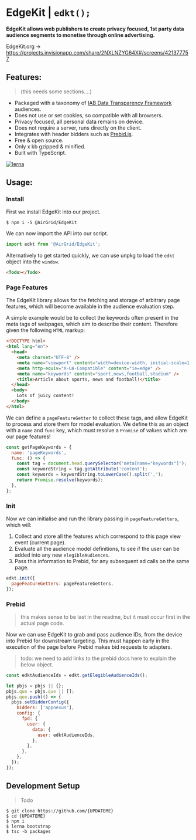 # EdgeKit | `edkt();`

**EdgeKit allows web publishers to create privacy focused, 1st party data audience segments to monetise through online advertising.**

EdgeKit.org -> https://projects.invisionapp.com/share/2NXLNZYG64X#/screens/421377757

## Features:

> (this needs some sections....)

- Packaged with a taxonomy of [IAB Data Transparency Framework](https://iabtechlab.com/standards/data-transparency/) audiences.
- Does not use or set cookies, so compatible with all browsers.
- Privacy focused, all personal data remains on device.
- Does not require a server, runs directly on the client.
- Integrates with header bidders such as [Prebid.js](http://prebid.org/).
- Free & open source.
- Only x kb gzipped & minified.
- Built with TypeScript.

[![lerna](https://img.shields.io/badge/maintained%20with-lerna-cc00ff.svg)](https://lerna.js.org/)

## Usage:

### Install

First we install EdgeKit into our project.

```shell
$ npm i -S @AirGrid/EdgeKit
```

We can now import the API into our script.

```javascript
import edkt from '@AirGrid/EdgeKit';
```

Alternatively to get started quickly, we can use unpkg to load the `edkt` object into the `window`.

```html
<Todo></Todo>
```

### Page Features

The EdgeKit library allows for the fetching and storage of arbitrary page features, which will become available in the audience evaluation step.

A simple example would be to collect the keywords often present in the meta tags of webpages, which aim to describe their content. Therefore given the following `HTML` markup:

```html
<!DOCTYPE html>
<html lang="en">
  <head>
    <meta charset="UTF-8" />
    <meta name="viewport" content="width=device-width, initial-scale=1.0" />
    <meta http-equiv="X-UA-Compatible" content="ie=edge" />
    <meta name="keywords" content="sport,news,football,stadium" />
    <title>Article about sports, news and football!</title>
  </head>
  <body>
    Lots of juicy content!
  </body>
</html>
```

We can define a `pageFeatureGetter` to collect these tags, and allow EdgeKit to process and store them for model evaluation. We define this as an object with a `name` and `func` key, which must resolve a `Promise` of values which are our page features!

```javascript
const getPageKeywords = {
  name: 'pageKeywords',
  func: () => {
    const tag = document.head.querySelector('meta[name="keywords"]');
    const keywordString = tag.getAttribute('content');
    const keywords = keywordString.toLowerCase().split(',');
    return Promise.resolve(keywords);
  },
};
```

### Init

Now we can initialise and run the library passing in `pageFeatureGetters`, which will:

1. Collect and store all the features which correspond to this page view event (current page).
2. Evaluate all the audience model definitions, to see if the user can be added into any new `elegibleAudiences`.
3. Pass this information to Prebid, for any subsequent ad calls on the same page.

```javascript
edkt.init({
  pageFeatureGetters: pageFeatureGetters,
});
```

### Prebid

> this makes sense to be last in the readme, but it must occur first in the actual page code.

Now we can use EdgeKit to grab and pass audience IDs, from the device into Prebid for downstream targeting. This must happen early in the execution of the page before Prebid makes bid requests to adapters.

> todo: we need to add links to the prebid docs here to explain the below object.

```javascript
const edktAudienceIds = edkt.getElegibleAudienceIds();

let pbjs = pbjs || {};
pbjs.que = pbjs.que || [];
pbjs.que.push(() => {
  pbjs.setBidderConfig({
    bidders: ['appnexus'],
    config: {
      fpd: {
        user: {
          data: {
            user: edktAudienceIds,
          },
        },
      },
    },
  });
});
```

## Development Setup

> Todo

```
$ git clone https://github.com/{UPDATEME}
$ cd {UPDATEME}
$ npm i
$ lerna bootstrap
$ tsc -b packages
```
